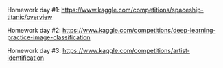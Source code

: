 Homework day #1: https://www.kaggle.com/competitions/spaceship-titanic/overview

Homework day #2: https://www.kaggle.com/competitions/deep-learning-practice-image-classification

Homework day #3: https://www.kaggle.com/competitions/artist-identification